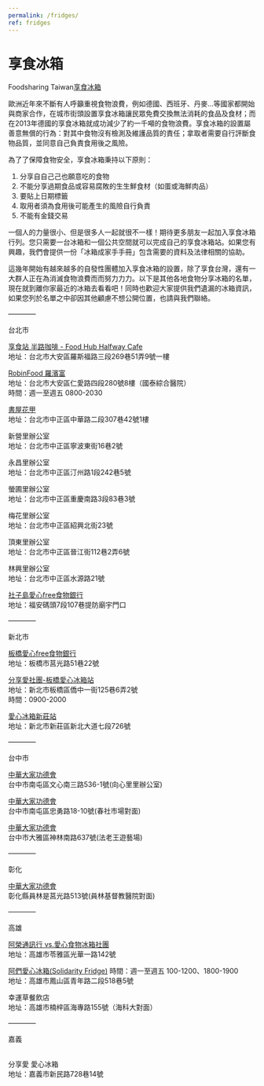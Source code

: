 ```yaml
---
permalink: /fridges/
ref: fridges
---
```


# 享食冰箱

Foodsharing Taiwan[享食冰箱](https://drive.google.com/file/d/15cWiWr9Pvj-4s1pPWjtp7dTYd_6uZTGm/view?usp=sharing)

歐洲近年來不斷有人呼籲重視食物浪費，例如德國、⻄班牙、丹麥...等國家都開始與商家合作，在城市街頭設置享食冰箱讓民眾免費交換無法消耗的食品及食材；而在2013年德國的享食冰箱就成功減少了約一千噸的食物浪費。享食冰箱的設置屬善意無償的⾏為：對其中食物沒有檢測及維護品質的責任；拿取者需要⾃行評斷食物品質，並同意⾃⼰負責食⽤後之風險。

為了了保障食物安全，享食冰箱秉持以下原則：
1. 分享⾃自⼰己也願意吃的食物
2. 不能分享過期食品或容易腐敗的⽣生鮮食材（如蛋或海鮮⾁品）
3. 要貼上⽇期標籤
4. 取⽤者須為食用後可能產⽣的風險⾃行負責
5. 不能有⾦錢交易

⼀個⼈的⼒量很⼩、但是很多⼈⼀起就很不⼀樣！期待更多朋友一起加入享食冰箱⾏列。您只需要⼀台冰箱和⼀個公共空間就可以完成自己的享食冰箱站。如果您有興趣，我們會提供⼀份「冰箱成家⼿手冊」包含需要的資料及法律相關的協助。

這幾年開始有越來越多的⾃發性團體加入享食冰箱的設置，除了享食台灣，還有⼀大群人正在為消滅食物浪費⽽而努⼒力力。以下是其他各地食物分享冰箱的名單，現在就到離你家最近的冰箱去看看吧！同時也歡迎⼤家提供我們遺漏的冰箱資訊，如果您列於名單之中卻因其他顧慮不想公開位置，也請與我們聯絡。


————

台北市

[享食站 半路咖啡 - Food Hub Halfway Cafe](https://www.facebook.com/groups/FHHWK)
<br />地址：台北市大安區羅斯福路三段269巷51弄9號一樓

[RobinFood 羅濱富](https://www.facebook.com/Share.RobinFood/)
<br />地址：台北市大安區仁愛路四段280號8樓（國泰綜合醫院）
<br />時間：週一至週五 0800-2030

[書屋花甲](https://www.facebook.com/housebook60/)
<br />地址：台北市中正區中華路二段307巷42號1樓

新營里辦公室
<br />地址：台北市中正區寧波東街16巷2號

永昌里辦公室
<br />地址：台北市中正區汀州路1段242巷5號

螢圃里辦公室
<br />地址：台北市中正區重慶南路3段83巷3號 

梅花里辦公室
<br />地址：台北市中正區紹興北街23號

頂東里辦公室
<br />地址：台北市中正區晉江街112巷2弄6號

林興里辦公室
<br />地址：台北市中正區水源路21號

[社子島愛心free食物銀行](https://www.facebook.com/社子島愛心free食物銀行-392100044493153/)
<br />地址：福安碼頭7段107巷提防廟宇門口

————

新北市

[板橋愛心free食物銀行](https://www.facebook.com/Love.Free.Food/)
<br />地址：板橋市莒光路51巷22號

[分享愛社團-板橋愛心冰箱站](https://www.facebook.com/分享愛社團-板橋愛心冰箱站-133147634012858/)
<br />地址：新北市板橋區僑中一街125巷6弄2號
<br />時間：0900-2000

[愛心冰箱新莊站](https://www.facebook.com/LOVEREFRIGERATOR/)
<br />地址：新北市新莊區新北大道七段726號

————

台中市

[中華大家功德會](http://www.dajia.org.tw/RWD01/OnePage.aspx?tid=89)
<br />台中市南屯區文心南三路536-1號(向心里里辦公室)

[中華大家功德會](http://www.dajia.org.tw/RWD01/OnePage.aspx?tid=89)
<br />台中市南屯區忠勇路18-10號(春社市場對面)

[中華大家功德會](http://www.dajia.org.tw/RWD01/OnePage.aspx?tid=89)
<br />台中市大雅區神林南路637號(法老王遊藝場)

————

彰化

[中華大家功德會](http://www.dajia.org.tw/RWD01/OnePage.aspx?tid=89)
<br />彰化縣員林是莒光路513號(員林基督教醫院對面)

————

高雄

[阿榮通訊行 vs.愛心食物冰箱社團](https://www.facebook.com/groups/217928308379515/) 
<br />地址：高雄市苓雅區光華一路142號

[阿們愛心冰箱(Solidarity Fridge)](https://www.facebook.com/groups/350488518616424/)
時間：週一至週五 100-1200、1800-1900
<br />地址：高雄市鳳山區青年路二段518巷5號

幸運草餐飲店
<br />地址：高雄市楠梓區海專路155號（海科大對面）

————

嘉義

<br />分享愛 愛心冰箱
<br />地址：嘉義市新民路728巷14號
